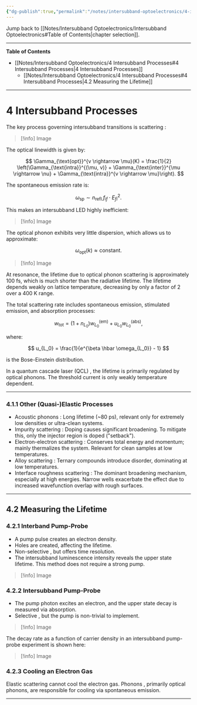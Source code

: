 ```yaml
---
{"dg-publish":true,"permalink":"/notes/intersubband-optoelectronics/4-intersubband-processes/","hide":"true","updated":"2025-01-28T22:38:44.140+01:00"}
---
```


Jump back to [[Notes/Intersubband Optoelectronics/Intersubband Optoelectronics#Table of Contents\|chapter selection]].

---
**Table of Contents**

- [[Notes/Intersubband Optoelectronics/4 Intersubband Processes#4 Intersubband Processes\|4 Intersubband Processes]]
	- [[Notes/Intersubband Optoelectronics/4 Intersubband Processes#4 Intersubband Processes\|4.2 Measuring the Lifetime]]

---
# 4 Intersubband Processes

The key process governing intersubband transitions is scattering :

>[!info] Image

The optical linewidth is given by:

$$
\Gamma_{\text{opt}}^{v \rightarrow \mu}(K) = \frac{1}{2} \left(\Gamma_{\text{intra}}^{(\mu, v)} + \Gamma_{\text{inter}}^{\mu \rightarrow \nu} + \Gamma_{\text{intra}}^{v \rightarrow \mu}\right).
$$

The spontaneous emission rate is:

$$
\omega_{\text{sp}} \sim n_{\text{refl.}} f_{if} \cdot E_{fi}^2.
$$

This makes an intersubband LED highly inefficient:

>[!info] Image

The optical phonon exhibits very little dispersion, which allows us to approximate:

$$
\omega_{\text{opt}}(k) \approx \text{constant}.
$$

>[!info] Image

At resonance, the lifetime due to optical phonon scattering is approximately 100 fs, which is much shorter than the radiative lifetime. The lifetime depends weakly on lattice temperature, decreasing by only a factor of 2 over a 400 K range.

The total scattering rate includes spontaneous emission, stimulated emission, and absorption processes:

$$
w_{\text{tot}} = \left(1 + n_{L_0}\right) w_{L_0}^{\text{(em)}} + u_{L_0} w_{L_0}^{\text{(abs)}},
$$

where:

$$
u_{L_0} = \frac{1}{e^{\beta \hbar \omega_{L_0}} - 1}
$$

is the Bose-Einstein distribution.

In a quantum cascade laser (QCL) , the lifetime is primarily regulated by optical phonons. The threshold current is only weakly temperature dependent.

---
### 4.1.1 Other (Quasi-)Elastic Processes

- Acoustic phonons : Long lifetime (~80 ps), relevant only for extremely low densities or ultra-clean systems.
- Impurity scattering : Doping causes significant broadening. To mitigate this, only the injector region is doped ("setback").
- Electron-electron scattering : Conserves total energy and momentum; mainly thermalizes the system. Relevant for clean samples at low temperatures.
- Alloy scattering : Ternary compounds introduce disorder, dominating at low temperatures.
- Interface roughness scattering : The dominant broadening mechanism, especially at high energies. Narrow wells exacerbate the effect due to increased wavefunction overlap with rough surfaces.

---
## 4.2 Measuring the Lifetime

### 4.2.1 Interband Pump-Probe
- A pump pulse creates an electron density.
- Holes are created, affecting the lifetime.
- Non-selective , but offers time resolution.
- The intersubband luminescence intensity reveals the upper state lifetime. This method does not require a strong pump.

>[!info] Image

### 4.2.2 Intersubband Pump-Probe
- The pump photon excites an electron, and the upper state decay is measured via absorption.
- Selective , but the pump is non-trivial to implement.

>[!info] Image

The decay rate as a function of carrier density in an intersubband pump-probe experiment is shown here:

>[!info] Image

### 4.2.3 Cooling an Electron Gas
Elastic scattering cannot cool the electron gas. Phonons , primarily optical phonons, are responsible for cooling via spontaneous emission.

---